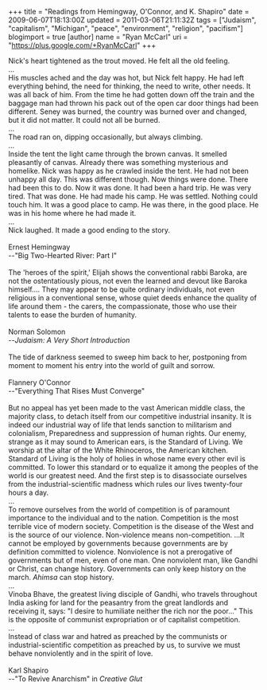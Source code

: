 +++
title = "Readings from Hemingway, O'Connor, and K. Shapiro"
date = 2009-06-07T18:13:00Z
updated = 2011-03-06T21:11:32Z
tags = ["Judaism", "capitalism", "Michigan", "peace", "environment", "religion", "pacifism"]
blogimport = true
[author]
	name = "Ryan McCarl"
	uri = "https://plus.google.com/+RyanMcCarl"
+++

Nick's heart tightened as the trout moved.  He felt all the old feeling.<br />...<br />His muscles ached and the day was hot, but Nick felt happy.  He had left everything behind, the need for thinking, the need to write, other needs.  It was all back of him.  From the time he had gotten down off the train and the baggage man had thrown his pack out of the open car door things had been different.  Seney was burned, the country was burned over and changed, but it did not matter.  It could not all be burned.<br />...<br />The road ran on, dipping occasionally, but always climbing.<br />...<br />Inside the tent the light came through the brown canvas.  It smelled pleasantly of canvas.  Already there was something mysterious and homelike.  Nick was happy as he crawled inside the tent.  He had not been unhappy all day.  This was different though.  Now things were done.  There had been this to do.  Now it was done.  It had been a hard trip.  He was very tired.  That was done.  He had made his camp.  He was settled.  Nothing could touch him.  It was a good place to camp.  He was there, in the good place.  He was in his home where he had made it.<br />...<br />Nick laughed.  It made a good ending to the story.<br /><br />Ernest Hemingway<br />--"Big Two-Hearted River: Part I"<br /><br />The 'heroes of the spirit,' Elijah shows the conventional rabbi Baroka, are not the ostentatiously pious, not even the learned and devout like Baroka himself....  They may appear to be quite ordinary individuals, not even religious in a conventional sense, whose quiet deeds enhance the quality of life around them - the carers, the compassionate, those who use their talents to ease the burden of humanity.<br /><br />Norman Solomon<br />--<em>Judaism: A Very Short Introduction</em><br /><br />The tide of darkness seemed to sweep him back to her, postponing from moment to moment his entry into the world of guilt and sorrow.<br /><br />Flannery O'Connor<br />--"Everything That Rises Must Converge"<br /><br />But no appeal has yet been made to the vast American middle class, the majority class, to detach itself from our competitive industrial insanity.  It is indeed our industrial way of life that lends sanction to militarism and colonialism, Preparedness and suppression of human rights.  Our enemy, strange as it may sound to American ears, is the Standard of Living.  We worship at the altar of the White Rhinoceros, the American kitchen.  Standard of Living is the holy of holies in whose name every other evil is committed.  To lower this standard or to equalize it among the peoples of the world is our greatest need.  And the first step is to disassociate ourselves from the industrial-scientific madness which rules our lives twenty-four hours a day.<br />...<br />To remove ourselves from the world of competition is of paramount importance to the individual and to the nation.  Competition is the most terrible vice of modern society.  Competition is the disease of the West and is the source of our violence.  Non-violence means non-competition.  ...It cannot be employed by governments because governments are by definition committed to violence.  Nonviolence is not a prerogative of governments but of men, even of one man.  One nonviolent man, like Gandhi or Christ, can change history.  Governments can only keep history on the march.  <em>Ahimsa</em> can stop history.<br />...<br />Vinoba Bhave, the greatest living disciple of Gandhi, who travels throughout India asking for land for the peasantry from the great landlords and receiving it, says: "I desire to humiliate neither the rich nor the poor..."  This is the opposite of communist expropriation or of capitalist competition.<br />...<br />Instead of class war and hatred as preached by the communists or industrial-scientific competition as preached by us, to survive we must behave nonviolently and in the spirit of love.<br /><br />Karl Shapiro<br />--"To Revive Anarchism" in <em>Creative Glut</em>
